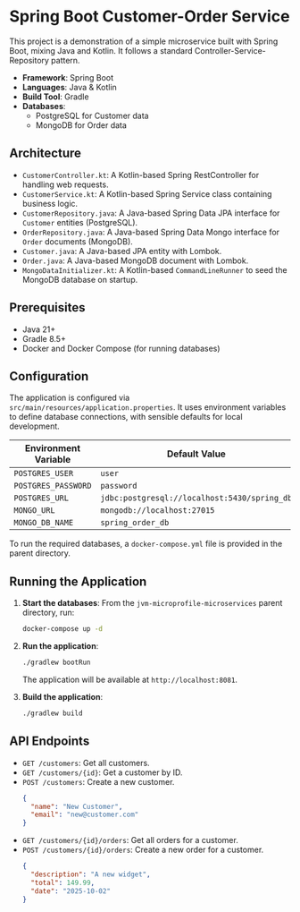 # Spring Boot Customer-Order Service

This project is a demonstration of a simple microservice built with Spring Boot, mixing Java and Kotlin. It follows a standard Controller-Service-Repository pattern.

- **Framework**: Spring Boot
- **Languages**: Java & Kotlin
- **Build Tool**: Gradle
- **Databases**:
  - PostgreSQL for Customer data
  - MongoDB for Order data

## Architecture

- `CustomerController.kt`: A Kotlin-based Spring RestController for handling web requests.
- `CustomerService.kt`: A Kotlin-based Spring Service class containing business logic.
- `CustomerRepository.java`: A Java-based Spring Data JPA interface for `Customer` entities (PostgreSQL).
- `OrderRepository.java`: A Java-based Spring Data Mongo interface for `Order` documents (MongoDB).
- `Customer.java`: A Java-based JPA entity with Lombok.
- `Order.java`: A Java-based MongoDB document with Lombok.
- `MongoDataInitializer.kt`: A Kotlin-based `CommandLineRunner` to seed the MongoDB database on startup.

## Prerequisites

- Java 21+
- Gradle 8.5+
- Docker and Docker Compose (for running databases)

## Configuration

The application is configured via `src/main/resources/application.properties`. It uses environment variables to define database connections, with sensible defaults for local development.

| Environment Variable | Default Value                        |
| -------------------- | ------------------------------------ |
| `POSTGRES_USER`      | `user`                               |
| `POSTGRES_PASSWORD`  | `password`                           |
| `POSTGRES_URL`       | `jdbc:postgresql://localhost:5430/spring_db` |
| `MONGO_URL`          | `mongodb://localhost:27015`          |
| `MONGO_DB_NAME`      | `spring_order_db`                    |

To run the required databases, a `docker-compose.yml` file is provided in the parent directory.

## Running the Application

1.  **Start the databases**:
    From the `jvm-microprofile-microservices` parent directory, run:
    ```bash
    docker-compose up -d
    ```

2.  **Run the application**:
    ```bash
    ./gradlew bootRun
    ```
    The application will be available at `http://localhost:8081`.

3.  **Build the application**:
    ```bash
    ./gradlew build
    ```

## API Endpoints

- `GET /customers`: Get all customers.
- `GET /customers/{id}`: Get a customer by ID.
- `POST /customers`: Create a new customer.
  ```json
  {
    "name": "New Customer",
    "email": "new@customer.com"
  }
  ```
- `GET /customers/{id}/orders`: Get all orders for a customer.
- `POST /customers/{id}/orders`: Create a new order for a customer.
  ```json
  {
    "description": "A new widget",
    "total": 149.99,
    "date": "2025-10-02"
  }
  ```
